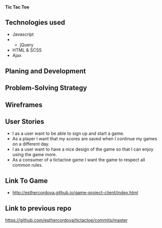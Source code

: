 #### Tic Tac Toe

## Technologies used
- Javascript
- - jQuery
- HTML & SCSS
- Ajax


## Planing and Development

## Problem-Solving Strategy

## Wireframes

## User Stories

- I as a user want to be able to sign up and start a game.
- As a player I want that my scores are saved when I continue my games on a different day.
- I as a user want to have a nice design of the game so that I can enjoy using the game more.
- As a consumer of a tictactoe game I want the game to respect all common rules.

## Link To Game

- http://esthercordova.github.io/game-project-client/index.html

## Link to previous repo

https://github.com/esthercordova/tictactoe/commits/master

